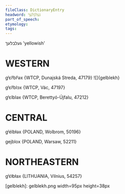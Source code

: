 ```yaml
---
fileClass: DictionaryEntry
headword: געלבלעך
part_of_speech: 
etymology: 
tags: 
---
```

געלבלעך
'yellowish'

WESTERN
========

gʲɛlʲblʲəx {WTCP, Dunajská Streda, 47179}
![]{gelblekh}

gʲɛlʲblɔx {WTCP, Vác, 47197}

gʲɛlbləx {WTCP, Berettyó-Újfalu, 47212}

CENTRAL
========

gʲélbɫəx {POLAND, Wolbrom, 50196}

gejblox {POLAND, Warsaw, 52211}

NORTHEASTERN
==============

gʲɛ́ɫbɫax {LITHUANIA, Vilnius, 54257}

[gelblekh]: gelblekh.png width=95px height=38px
